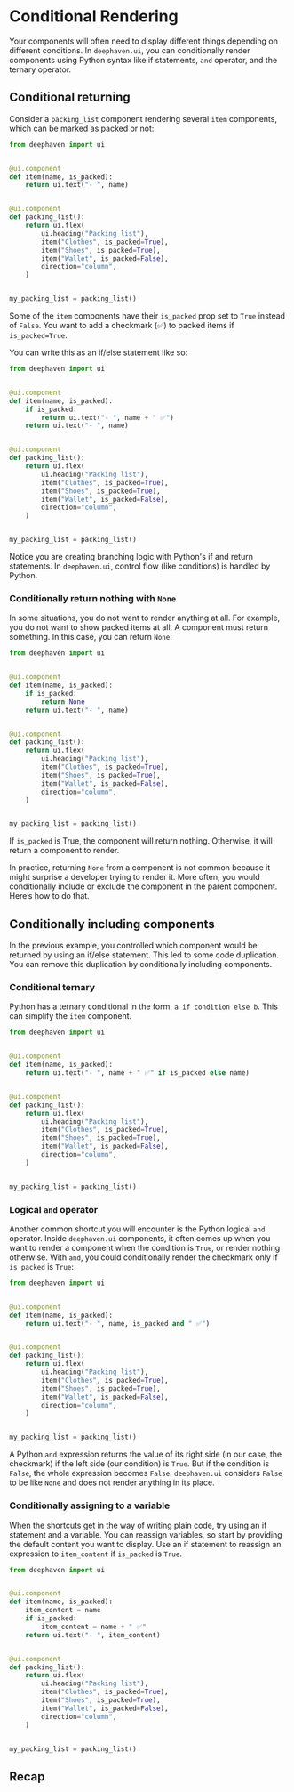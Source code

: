 # Conditional Rendering

Your components will often need to display different things depending on different conditions. In `deephaven.ui`, you can conditionally render components using Python syntax like if statements, `and` operator, and the ternary operator.

## Conditional returning

Consider a `packing_list` component rendering several `item` components, which can be marked as packed or not:

```python
from deephaven import ui


@ui.component
def item(name, is_packed):
    return ui.text("- ", name)


@ui.component
def packing_list():
    return ui.flex(
        ui.heading("Packing list"),
        item("Clothes", is_packed=True),
        item("Shoes", is_packed=True),
        item("Wallet", is_packed=False),
        direction="column",
    )


my_packing_list = packing_list()
```

Some of the `item` components have their `is_packed` prop set to `True` instead of `False`. You want to add a checkmark (✅) to packed items if `is_packed=True`.

You can write this as an if/else statement like so:

```python
from deephaven import ui


@ui.component
def item(name, is_packed):
    if is_packed:
        return ui.text("- ", name + " ✅")
    return ui.text("- ", name)


@ui.component
def packing_list():
    return ui.flex(
        ui.heading("Packing list"),
        item("Clothes", is_packed=True),
        item("Shoes", is_packed=True),
        item("Wallet", is_packed=False),
        direction="column",
    )


my_packing_list = packing_list()
```

Notice you are creating branching logic with Python's if and return statements. In `deephaven.ui`, control flow (like conditions) is handled by Python.

### Conditionally return nothing with `None`

In some situations, you do not want to render anything at all. For example, you do not want to show packed items at all. A component must return something. In this case, you can return `None`:

```python
from deephaven import ui


@ui.component
def item(name, is_packed):
    if is_packed:
        return None
    return ui.text("- ", name)


@ui.component
def packing_list():
    return ui.flex(
        ui.heading("Packing list"),
        item("Clothes", is_packed=True),
        item("Shoes", is_packed=True),
        item("Wallet", is_packed=False),
        direction="column",
    )


my_packing_list = packing_list()
```

If `is_packed` is True, the component will return nothing. Otherwise, it will return a component to render.

In practice, returning `None` from a component is not common because it might surprise a developer trying to render it. More often, you would conditionally include or exclude the component in the parent component. Here’s how to do that.

## Conditionally including components

In the previous example, you controlled which component would be returned by using an if/else statement. This led to some code duplication. You can remove this duplication by conditionally including components.

### Conditional ternary

Python has a ternary conditional in the form: `a if condition else b`. This can simplify the `item` component.

```python
from deephaven import ui


@ui.component
def item(name, is_packed):
    return ui.text("- ", name + " ✅" if is_packed else name)


@ui.component
def packing_list():
    return ui.flex(
        ui.heading("Packing list"),
        item("Clothes", is_packed=True),
        item("Shoes", is_packed=True),
        item("Wallet", is_packed=False),
        direction="column",
    )


my_packing_list = packing_list()
```

### Logical `and` operator

Another common shortcut you will encounter is the Python logical `and` operator. Inside `deephaven.ui` components, it often comes up when you want to render a component when the condition is `True`, or render nothing otherwise. With `and`, you could conditionally render the checkmark only if `is_packed` is `True`:

```python
from deephaven import ui


@ui.component
def item(name, is_packed):
    return ui.text("- ", name, is_packed and " ✅")


@ui.component
def packing_list():
    return ui.flex(
        ui.heading("Packing list"),
        item("Clothes", is_packed=True),
        item("Shoes", is_packed=True),
        item("Wallet", is_packed=False),
        direction="column",
    )


my_packing_list = packing_list()
```

A Python `and` expression returns the value of its right side (in our case, the checkmark) if the left side (our condition) is `True`. But if the condition is `False`, the whole expression becomes `False`. `deephaven.ui` considers `False` to be like `None` and does not render anything in its place.

### Conditionally assigning to a variable

When the shortcuts get in the way of writing plain code, try using an if statement and a variable. You can reassign variables, so start by providing the default content you want to display. Use an if statement to reassign an expression to `item_content` if `is_packed` is `True`.

```python
from deephaven import ui


@ui.component
def item(name, is_packed):
    item_content = name
    if is_packed:
        item_content = name + " ✅"
    return ui.text("- ", item_content)


@ui.component
def packing_list():
    return ui.flex(
        ui.heading("Packing list"),
        item("Clothes", is_packed=True),
        item("Shoes", is_packed=True),
        item("Wallet", is_packed=False),
        direction="column",
    )


my_packing_list = packing_list()
```

## Recap
